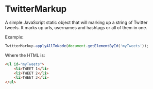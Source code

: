 TwitterMarkup
=============

A simple JavaScript static object that will marking up a string of Twitter tweets. It marks up urls, usernames and hashtags or all of them in one.

Example: 
```javascript
TwitterMarkup.applyAllToNode(document.getElementById('myTweets'));
```
Where the HTML is:
```html
<ul id="myTweets">
    <li>TWEET 1</li>
    <li>TWEET 2</li>
    <li>TWEET 3</li>
</ul>
```
